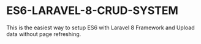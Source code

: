 # ES6-LARAVEL-8-CRUD-SYSTEM
This is the easiest way to setup ES6 with Laravel 8 Framework and Upload data without page refreshing.
